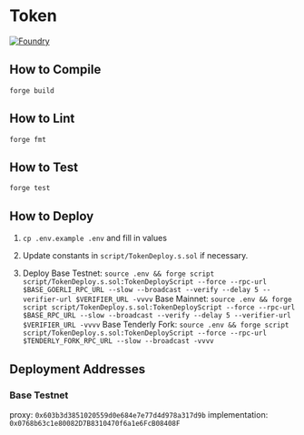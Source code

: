 # Token

[![Foundry][foundry-badge]][foundry]

[foundry]: https://getfoundry.sh/
[foundry-badge]: https://img.shields.io/badge/Built%20with-Foundry-FFDB1C.svg

## How to Compile

`forge build`

## How to Lint

`forge fmt`

## How to Test

`forge test`

## How to Deploy

1. `cp .env.example .env` and fill in values

2. Update constants in `script/TokenDeploy.s.sol` if necessary.

3. Deploy
Base Testnet: `source .env && forge script script/TokenDeploy.s.sol:TokenDeployScript --force --rpc-url $BASE_GOERLI_RPC_URL --slow --broadcast --verify --delay 5 --verifier-url $VERIFIER_URL -vvvv`
Base Mainnet: `source .env && forge script script/TokenDeploy.s.sol:TokenDeployScript --force --rpc-url $BASE_RPC_URL --slow --broadcast --verify --delay 5 --verifier-url $VERIFIER_URL -vvvv`
Base Tenderly Fork: `source .env && forge script script/TokenDeploy.s.sol:TokenDeployScript --force --rpc-url $TENDERLY_FORK_RPC_URL --slow --broadcast -vvvv`

## Deployment Addresses

### Base Testnet
proxy: `0x603b3d3851020559d0e684e7e77d4d978a317d9b`
implementation: `0x0768b63c1e80082D7B8310470f6a1e6FcB08408F`